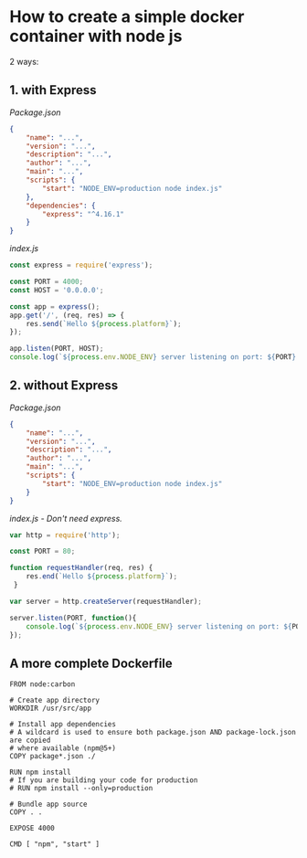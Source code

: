 # How to create a simple docker container with node js

2 ways:

## 1. with Express

   _Package.json_
   ```json
   {
       "name": "...",
       "version": "...",
       "description": "...",
       "author": "...",
       "main": "...",
       "scripts": {
           "start": "NODE_ENV=production node index.js"
       },
       "dependencies": {
           "express": "^4.16.1"
       }
   }
   ```

   _index.js_
   ```js
   const express = require('express');

   const PORT = 4000;
   const HOST = '0.0.0.0';

   const app = express();
   app.get('/', (req, res) => {
       res.send(`Hello ${process.platform}`);
   });

   app.listen(PORT, HOST);
   console.log(`${process.env.NODE_ENV} server listening on port: ${PORT}.`);
   ```


## 2. without Express

   _Package.json_
   ```json
   {
       "name": "...",
       "version": "...",
       "description": "...",
       "author": "...",
       "main": "...",
       "scripts": {
           "start": "NODE_ENV=production node index.js"
       }
   }
   ```

   _index.js - Don't need express._
   ```js
   var http = require('http');

   const PORT = 80;

   function requestHandler(req, res) {
       res.end(`Hello ${process.platform}`);
    }

   var server = http.createServer(requestHandler);

   server.listen(PORT, function(){
       console.log(`${process.env.NODE_ENV} server listening on port: ${PORT}.`);
   });
   ```

## A more complete Dockerfile

```
FROM node:carbon

# Create app directory
WORKDIR /usr/src/app

# Install app dependencies
# A wildcard is used to ensure both package.json AND package-lock.json are copied
# where available (npm@5+)
COPY package*.json ./

RUN npm install
# If you are building your code for production
# RUN npm install --only=production

# Bundle app source
COPY . .

EXPOSE 4000

CMD [ "npm", "start" ]
```